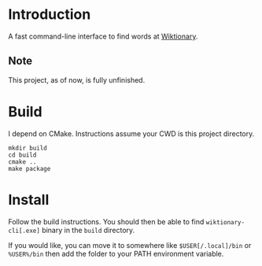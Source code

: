 # Introduction
A fast command-line interface to find words at [Wiktionary](http://en.wiktionary.org/).
## Note
This project, as of now, is fully unfinished.

# Build
I depend on CMake. Instructions assume your CWD is this project directory.

```console
mkdir build
cd build
cmake ..
make package
```

# Install
Follow the build instructions. You should then be able to find `wiktionary-cli[.exe]` 
binary in the `build` directory.

If you would like, you can move it to somewhere like `$USER[/.local]/bin` 
or `%USER%/bin` then add the folder to your PATH environment variable.
